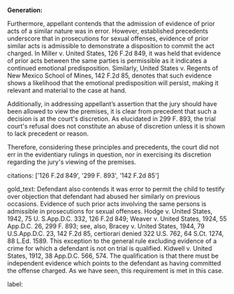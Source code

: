 **Generation:**

Furthermore, appellant contends that the admission of evidence of prior acts of a similar nature was in error. However, established precedents underscore that in prosecutions for sexual offenses, evidence of prior similar acts is admissible to demonstrate a disposition to commit the act charged. In Miller v. United States, 126 F.2d 849, it was held that evidence of prior acts between the same parties is permissible as it indicates a continued emotional predisposition. Similarly, United States v. Regents of New Mexico School of Mines, 142 F.2d 85, denotes that such evidence shows a likelihood that the emotional predisposition will persist, making it relevant and material to the case at hand. 

Additionally, in addressing appellant’s assertion that the jury should have been allowed to view the premises, it is clear from precedent that such a decision is at the court's discretion. As elucidated in 299 F. 893, the trial court's refusal does not constitute an abuse of discretion unless it is shown to lack precedent or reason.

Therefore, considering these principles and precedents, the court did not err in the evidentiary rulings in question, nor in exercising its discretion regarding the jury's viewing of the premises.

citations: ['126 F.2d 849', '299 F. 893', '142 F.2d 85']

gold_text: Defendant also contends it was error to permit the child to testify over objection that defendant had abused her similarly on previous occasions. Evidence of such prior acts involving the same persons is admissible in prosecutions for sexual offenses. Hodge v. United States, 1942, 75 U. S.App.D.C. 332, 126 F.2d 849; Weaver v. United States, 1924, 55 App.D.C. 26, 299 F. 893; see, also, Bracey v. United States, 1944, 79 U.S.App.D.C. 23, 142 F.2d 85, certiorari denied 322 U.S. 762, 64 S.Ct. 1274, 88 L.Ed. 1589. This exception to the general rule excluding evidence of a crime for which a defendant is not on trial is qualified. Kidwell v. United States, 1912, 38 App.D.C. 566, 574. The qualification is that there must be independent evidence which points to the defendant as having committed the offense charged. As we have seen, this requirement is met in this case.

label: 